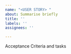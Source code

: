 ```yaml
---
name: "<USER STORY> "
about: Summarise briefly
title: ''
labels: ''
assignees: ''

---
```


Acceptance Criteria and tasks
